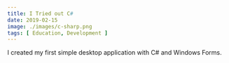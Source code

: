 ```yaml
---
title: I Tried out C#
date: 2019-02-15
image: ./images/c-sharp.png
tags: [ Education, Development ]
---
```


I created my first simple desktop application with C# and Windows Forms.
